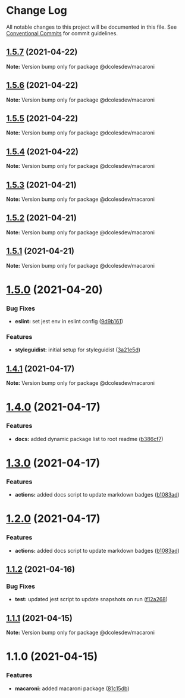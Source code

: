 # Change Log

All notable changes to this project will be documented in this file.
See [Conventional Commits](https://conventionalcommits.org) for commit guidelines.

## [1.5.7](https://github.com/dcolesDEV/lerna-npm/compare/@dcolesdev/macaroni@1.5.6...@dcolesdev/macaroni@1.5.7) (2021-04-22)

**Note:** Version bump only for package @dcolesdev/macaroni





## [1.5.6](https://github.com/dcolesDEV/lerna-npm/compare/@dcolesdev/macaroni@1.5.5...@dcolesdev/macaroni@1.5.6) (2021-04-22)

**Note:** Version bump only for package @dcolesdev/macaroni





## [1.5.5](https://github.com/dcolesDEV/lerna-npm/compare/@dcolesdev/macaroni@1.5.4...@dcolesdev/macaroni@1.5.5) (2021-04-22)

**Note:** Version bump only for package @dcolesdev/macaroni





## [1.5.4](https://github.com/dcolesDEV/lerna-npm/compare/@dcolesdev/macaroni@1.5.3...@dcolesdev/macaroni@1.5.4) (2021-04-22)

**Note:** Version bump only for package @dcolesdev/macaroni





## [1.5.3](https://github.com/dcolesDEV/lerna-npm/compare/@dcolesdev/macaroni@1.5.2...@dcolesdev/macaroni@1.5.3) (2021-04-21)

**Note:** Version bump only for package @dcolesdev/macaroni





## [1.5.2](https://github.com/dcolesDEV/lerna-npm/compare/@dcolesdev/macaroni@1.5.1...@dcolesdev/macaroni@1.5.2) (2021-04-21)

**Note:** Version bump only for package @dcolesdev/macaroni





## [1.5.1](https://github.com/dcolesDEV/lerna-npm/compare/@dcolesdev/macaroni@1.5.0...@dcolesdev/macaroni@1.5.1) (2021-04-21)

**Note:** Version bump only for package @dcolesdev/macaroni





# [1.5.0](https://github.com/dcolesDEV/lerna-npm/compare/@dcolesdev/macaroni@1.4.1...@dcolesdev/macaroni@1.5.0) (2021-04-20)


### Bug Fixes

* **eslint:** set jest env in eslint config ([9d9b161](https://github.com/dcolesDEV/lerna-npm/commit/9d9b1618fd581bfc5f3d9da835d854fc60a03a6b))


### Features

* **styleguidist:** initial setup for styleguidist ([3a21e5d](https://github.com/dcolesDEV/lerna-npm/commit/3a21e5dd8be4c54c78fe33d4dd17c14ce648b0e5))





## [1.4.1](https://github.com/dcolesDEV/lerna-npm/compare/@dcolesdev/macaroni@1.4.0...@dcolesdev/macaroni@1.4.1) (2021-04-17)

**Note:** Version bump only for package @dcolesdev/macaroni






# [1.4.0](https://github.com/dcolesDEV/lerna-npm/compare/@dcolesdev/macaroni@1.3.0...@dcolesdev/macaroni@1.4.0) (2021-04-17)


### Features

* **docs:** added dynamic package list to root readme ([b386cf7](https://github.com/dcolesDEV/lerna-npm/commit/b386cf7467474396011ea4cf6bb8bf6b4ecc6ee8))





# [1.3.0](https://github.com/dcolesDEV/lerna-npm/compare/@dcolesdev/macaroni@1.1.2...@dcolesdev/macaroni@1.3.0) (2021-04-17)


### Features

* **actions:** added docs script to update markdown badges ([b1083ad](https://github.com/dcolesDEV/lerna-npm/commit/b1083ad51cfaf04f98ea82763e4a594b471aec06))





# [1.2.0](https://github.com/dcolesDEV/lerna-npm/compare/@dcolesdev/macaroni@1.1.2...@dcolesdev/macaroni@1.2.0) (2021-04-17)


### Features

* **actions:** added docs script to update markdown badges ([b1083ad](https://github.com/dcolesDEV/lerna-npm/commit/b1083ad51cfaf04f98ea82763e4a594b471aec06))






## [1.1.2](https://github.com/dcolesDEV/lerna-npm/compare/@dcolesdev/macaroni@1.1.1...@dcolesdev/macaroni@1.1.2) (2021-04-16)


### Bug Fixes

* **test:** updated jest script to update snapshots on run ([f12a268](https://github.com/dcolesDEV/lerna-npm/commit/f12a268ed01927f9870d01a15ac7aa062990aeb7))





## [1.1.1](https://github.com/dcolesDEV/lerna-npm/compare/@dcolesdev/macaroni@1.1.0...@dcolesdev/macaroni@1.1.1) (2021-04-15)

**Note:** Version bump only for package @dcolesdev/macaroni






# 1.1.0 (2021-04-15)


### Features

* **macaroni:** added macaroni package ([81c15db](https://github.com/dcolesDEV/lerna-npm/commit/81c15dbeb2a647768f4085a5cddaecaa571a5bb7))

